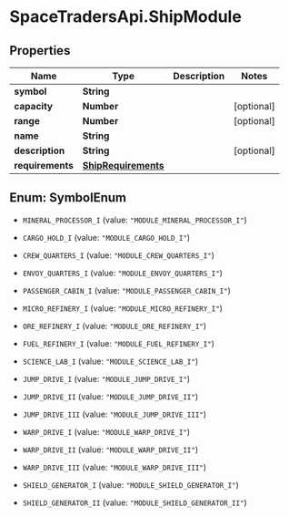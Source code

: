 # SpaceTradersApi.ShipModule

## Properties

Name | Type | Description | Notes
------------ | ------------- | ------------- | -------------
**symbol** | **String** |  | 
**capacity** | **Number** |  | [optional] 
**range** | **Number** |  | [optional] 
**name** | **String** |  | 
**description** | **String** |  | [optional] 
**requirements** | [**ShipRequirements**](ShipRequirements.md) |  | 



## Enum: SymbolEnum


* `MINERAL_PROCESSOR_I` (value: `"MODULE_MINERAL_PROCESSOR_I"`)

* `CARGO_HOLD_I` (value: `"MODULE_CARGO_HOLD_I"`)

* `CREW_QUARTERS_I` (value: `"MODULE_CREW_QUARTERS_I"`)

* `ENVOY_QUARTERS_I` (value: `"MODULE_ENVOY_QUARTERS_I"`)

* `PASSENGER_CABIN_I` (value: `"MODULE_PASSENGER_CABIN_I"`)

* `MICRO_REFINERY_I` (value: `"MODULE_MICRO_REFINERY_I"`)

* `ORE_REFINERY_I` (value: `"MODULE_ORE_REFINERY_I"`)

* `FUEL_REFINERY_I` (value: `"MODULE_FUEL_REFINERY_I"`)

* `SCIENCE_LAB_I` (value: `"MODULE_SCIENCE_LAB_I"`)

* `JUMP_DRIVE_I` (value: `"MODULE_JUMP_DRIVE_I"`)

* `JUMP_DRIVE_II` (value: `"MODULE_JUMP_DRIVE_II"`)

* `JUMP_DRIVE_III` (value: `"MODULE_JUMP_DRIVE_III"`)

* `WARP_DRIVE_I` (value: `"MODULE_WARP_DRIVE_I"`)

* `WARP_DRIVE_II` (value: `"MODULE_WARP_DRIVE_II"`)

* `WARP_DRIVE_III` (value: `"MODULE_WARP_DRIVE_III"`)

* `SHIELD_GENERATOR_I` (value: `"MODULE_SHIELD_GENERATOR_I"`)

* `SHIELD_GENERATOR_II` (value: `"MODULE_SHIELD_GENERATOR_II"`)




